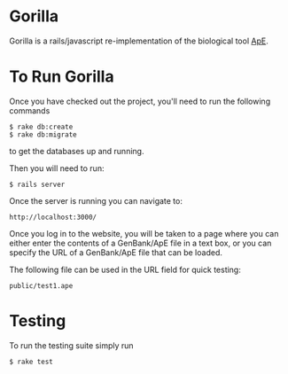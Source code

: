 # Gorilla

Gorilla is a rails/javascript re-implementation of the biological tool
[ApE][ape]. 

# To Run Gorilla
Once you have checked out the project, you'll need to run the following
commands

```
$ rake db:create
$ rake db:migrate
```

to get the databases up and running.

Then you will need to run: 

```
$ rails server
```

Once the server is running you can navigate to: 

```
http://localhost:3000/
```

Once you log in to the website, you will be taken to a page where you can
either enter the contents of a GenBank/ApE file in a text box, or you can
specify the URL of a GenBank/ApE file that can be loaded. 

The following file can be used in the URL field for quick testing:

```
public/test1.ape
```

# Testing
To run the testing suite simply run

```
$ rake test
```

[ape]: http://biologylabs.utah.edu/jorgensen/wayned/ape/ "A Plasmid Editor"
